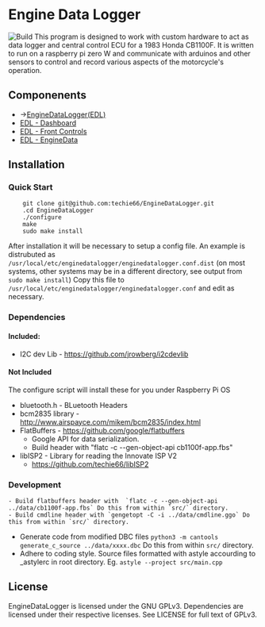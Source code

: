 # Engine Data Logger
![Build](https://github.com/techie66/EngineDataLogger/actions/workflows/c-cpp.yml/badge.svg)
This program is designed to work with custom hardware to act as data logger and central control ECU for a 1983 Honda CB1100F.
It is written to run on a raspberry pi zero W and communicate with arduinos and other sensors to control and record various aspects of the motorcycle's operation.

## Componenents
- ->[EngineDataLogger(EDL)](https://github.com/techie66/EngineDataLogger)
- [EDL - Dashboard](https://github.com/techie66/EngineDataLogger---Dashboard)
- [EDL - Front Controls](https://github.com/techie66/EngineDataLogger-FrontControls)
- [EDL - EngineData](https://github.com/techie66/EngineDataLogger-EngineData)

## Installation
### Quick Start
```
	git clone git@github.com:techie66/EngineDataLogger.git
	.cd EngineDataLogger
	./configure
	make
	sudo make install
```
After installation it will be necessary to setup a config file. An example is distrubuted as `/usr/local/etc/enginedatalogger/enginedatalogger.conf.dist` (on most systems, other systems may be in a different directory, see output from `sudo make install`)
Copy this file to `/usr/local/etc/enginedatalogger/enginedatalogger.conf` and edit as necessary.
 
### Dependencies
#### Included:<br>
- I2C dev Lib - https://github.com/jrowberg/i2cdevlib  

#### Not Included
The configure script will install these for you under Raspberry Pi OS
- bluetooth.h - BLuetooth Headers
- bcm2835 library - http://www.airspayce.com/mikem/bcm2835/index.html  
- FlatBuffers - https://github.com/google/flatbuffers  
	- Google API for data serialization.  
	- Build header with  "flatc -c --gen-object-api cb1100f-app.fbs"  
- libISP2 - Library for reading the Innovate ISP V2
	- https://github.com/techie66/libISP2
### Development
	- Build flatbuffers header with  `flatc -c --gen-object-api ../data/cb1100f-app.fbs` Do this from within `src/` directory.
	- Build cmdline header with `gengetopt -C -i ../data/cmdline.ggo` Do this from within `src/` directory.
  - Generate code from modified DBC files `python3 -m cantools generate_c_source ../data/xxxx.dbc` Do this from within `src/` directory.
  - Adhere to coding style. Source files formatted with astyle accourding to _astylerc in root directory. Eg. `astyle --project src/main.cpp`
## License
EngineDataLogger is licensed under the GNU GPLv3. Dependencies are licensed under their respective licenses. See LICENSE for full text of GPLv3.
